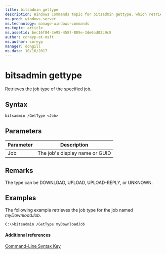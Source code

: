 ```yaml
---
title: bitsadmin gettype
description: Windows Commands topic for bitsadmin gettype, which retrieves the job type of the specified job.
ms.prod: windows-server
ms.technology: manage-windows-commands
ms.topic: article
ms.assetid: bec16f04-3e95-4587-889e-3de6ad03c9c8
author: coreyp-at-msft
ms.author: coreyp
manager: dongill
ms.date: 10/16/2017
---
```


# bitsadmin gettype

Retrieves the job type of the specified job.

## Syntax

```
bitsadmin /GetType <Job>
```

## Parameters

|Parameter|Description|
|---------|-----------|
|Job|The job's display name or GUID|

## Remarks

The type can be DOWNLOAD, UPLOAD, UPLOAD-REPLY, or UNKNOWN.

## <a name=BKMK_examples></a>Examples

The following example retrieves the job type for the job named *myDownloadJob*.
```
C:\>bitsadmin /GetType myDownloadJob
```

#### Additional references

[Command-Line Syntax Key](command-line-syntax-key.md)